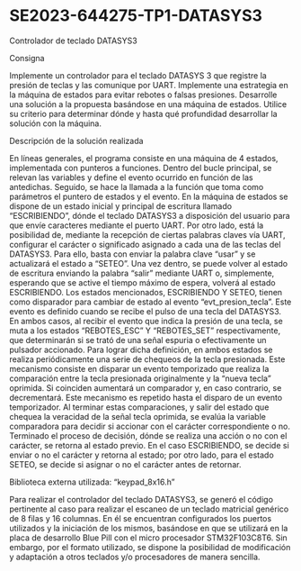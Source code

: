# SE2023-644275-TP1-DATASYS3
Controlador de teclado DATASYS3

Consigna

Implemente un controlador para el teclado DATASYS 3 que registre la presión de teclas y
las comunique por UART. Implemente una estrategia en la máquina de estados para evitar rebotes o falsas presiones. Desarrolle una solución a la propuesta basándose en una máquina de estados.
Utilice su criterio para determinar dónde y hasta qué profundidad desarrollar la solución con la máquina.


Descripción de la solución realizada

En líneas generales, el programa consiste en una máquina de 4 estados, implementada con punteros a funciones. Dentro del bucle principal, se relevan las variables y define el evento ocurrido en función de las antedichas. Seguido, se hace la llamada a la función que toma como parámetros el puntero de estados y el evento.
En la máquina de estados se dispone de un estado inicial y principal de escritura llamado “ESCRIBIENDO”, dónde el teclado DATASYS3 a disposición del usuario para que envíe caracteres mediante el puerto UART.
Por otro lado, está la posibilidad de, mediante la recepción de ciertas palabras claves vía UART, configurar el carácter o significado asignado a cada una de las teclas del DATASYS3. Para ello, basta con enviar la palabra clave “usar” y se actualizará el estado a “SETEO”. Una vez dentro, se puede volver al estado de escritura enviando la palabra “salir” mediante UART o, simplemente, esperando que se active el tiempo máximo de espera, volverá al estado ESCRIBIENDO.
Los estados mencionados, ESCRIBIENDO Y SETEO, tienen como disparador para cambiar de estado al evento “evt_presion_tecla”. Este evento es definido cuando se recibe el pulso de una tecla del DATASYS3. 
En ambos casos, al recibir el evento que indica la presión de una tecla, se muta a los estados “REBOTES_ESC” Y “REBOTES_SET” respectivamente, que determinarán si se trató de una señal espuria o efectivamente un pulsador accionado. 
Para lograr dicha definición, en ambos estados se realiza periódicamente una serie de chequeos de la tecla presionada. Este mecanismo consiste en disparar un evento temporizado que realiza la comparación entre la tecla presionada originalmente y la “nueva tecla” oprimida. Si coinciden aumentará un comparador y, en caso contrario, se decrementará. Este mecanismo es repetido hasta el disparo de un evento temporizador. 
Al terminar estas comparaciones, y salir del estado que chequea la veracidad de la señal tecla oprimida, se evalúa la variable comparadora para decidir si accionar con el carácter correspondiente o no. 
Terminado el proceso de decisión, dónde se realiza una acción o no con el carácter, se retorna al estado previo. En el caso ESCRIBIENDO, se decide si enviar o no el carácter y retorna al estado; por otro lado, para el estado SETEO, se decide si asignar o no el carácter antes de retornar.



Biblioteca externa utilizada: “keypad_8x16.h”

Para realizar el controlador del teclado DATASYS3, se generó el código pertinente al caso para realizar el escaneo de un teclado matricial genérico de 8 filas y 16 columnas. 
En él se encuentran configurados los puertos utilizados y la iniciación de los mismos, basándose en que se utilizará en la placa de desarrollo Blue Pill con el micro procesador STM32F103C8T6. Sin embargo, por el formato utilizado, se dispone la posibilidad de modificación y adaptación a otros teclados y/o procesadores de manera sencilla.


